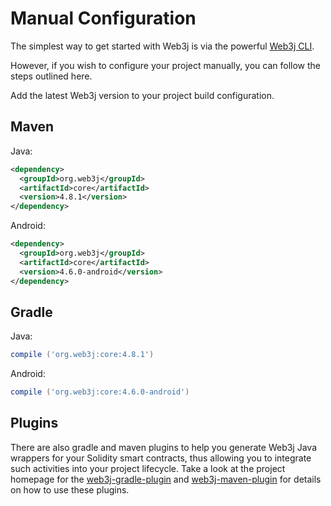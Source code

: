 Manual Configuration
===============

The simplest way to get started with Web3j is via the powerful [Web3j CLI](http://docs.web3j.io/latest/command_line_tools/). 

However, if you wish to configure your project manually, you can follow the steps outlined here.

Add the latest Web3j version to your project build configuration.

## Maven

Java:

``` xml
<dependency>
  <groupId>org.web3j</groupId>
  <artifactId>core</artifactId>
  <version>4.8.1</version>
</dependency>
```

Android:

``` xml
<dependency>
  <groupId>org.web3j</groupId>
  <artifactId>core</artifactId>
  <version>4.6.0-android</version>
</dependency>
```

## Gradle

Java:

``` groovy
compile ('org.web3j:core:4.8.1')
```

Android:

``` groovy
compile ('org.web3j:core:4.6.0-android')
```

## Plugins 

There are also gradle and maven plugins to help you generate Web3j Java wrappers for your Solidity smart contracts, thus allowing you to integrate such activities into your project lifecycle.
Take a look at the project homepage for the [web3j-gradle-plugin](https://github.com/web3j/web3j-gradle-plugin)
 and [web3j-maven-plugin](https://github.com/web3j/web3j-maven-plugin) for details on how to use these plugins.

